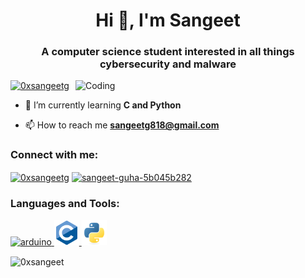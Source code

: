 <h1 align="center">Hi 👋, I'm Sangeet</h1>
<h3 align="center">A computer science student interested in all things cybersecurity and malware</h3>
<img align="right" alt="Coding" width="400" src="https://i.giphy.com/media/xUA7bdpLxQhsSQdyog/giphy.gif">

<p align="left"> <a href="https://twitter.com/0xsangeetg" target="blank"><img src="https://img.shields.io/twitter/follow/0xsangeetg?logo=twitter&style=for-the-badge" alt="0xsangeetg" /></a> </p>

- 🌱 I’m currently learning **C and Python**

- 📫 How to reach me **sangeetg818@gmail.com**

<h3 align="left">Connect with me:</h3>
<p align="left">
<a href="https://twitter.com/0xsangeetg" target="blank"><img align="center" src="https://raw.githubusercontent.com/rahuldkjain/github-profile-readme-generator/master/src/images/icons/Social/twitter.svg" alt="0xsangeetg" height="30" width="40" /></a>
<a href="https://linkedin.com/in/sangeet-guha-5b045b282" target="blank"><img align="center" src="https://raw.githubusercontent.com/rahuldkjain/github-profile-readme-generator/master/src/images/icons/Social/linked-in-alt.svg" alt="sangeet-guha-5b045b282" height="30" width="40" /></a>
</p>

<h3 align="left">Languages and Tools:</h3>
<p align="left"> <a href="https://www.arduino.cc/" target="_blank" rel="noreferrer"> <img src="https://cdn.worldvectorlogo.com/logos/arduino-1.svg" alt="arduino" width="40" height="40"/> </a> <a href="https://www.cprogramming.com/" target="_blank" rel="noreferrer"> <img src="https://raw.githubusercontent.com/devicons/devicon/master/icons/c/c-original.svg" alt="c" width="40" height="40"/> </a> <a href="https://www.python.org" target="_blank" rel="noreferrer"> <img src="https://raw.githubusercontent.com/devicons/devicon/master/icons/python/python-original.svg" alt="python" width="40" height="40"/> </a> </p>

<p><img align="center" src="https://github-readme-stats.vercel.app/api/top-langs?username=0xsangeet&show_icons=true&locale=en&layout=compact" alt="0xsangeet" /></p>
